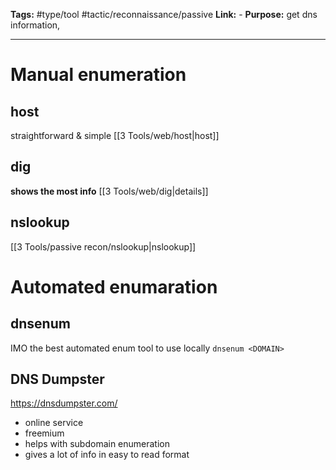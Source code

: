 **Tags:** #type/tool #tactic/reconnaissance/passive 
**Link:** -
**Purpose:** get dns information, 

---
# Manual enumeration
## host
straightforward & simple
[[3 Tools/web/host|host]]
## dig
**shows the most info** 
[[3 Tools/web/dig|details]]
## nslookup
[[3 Tools/passive recon/nslookup|nslookup]]

# Automated enumaration
## dnsenum
IMO the best automated enum tool to use locally
`dnsenum <DOMAIN>`
## DNS Dumpster
https://dnsdumpster.com/
- online service
- freemium 
- helps with subdomain enumeration
- gives a lot of info in easy to read format